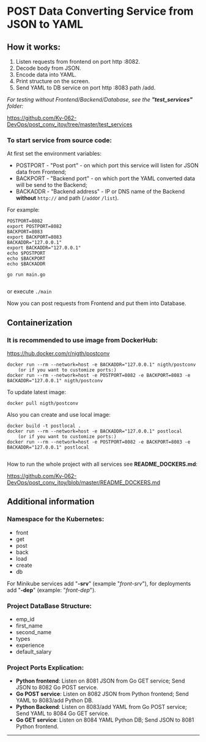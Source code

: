 # POST Data Converting Service from JSON to YAML

## How it works:
1. Listen requests from frontend on port http :8082.
2. Decode body from JSON.
3. Encode data into YAML.
4. Print structure on the screen.
5. Send YAML to DB service on port http :8083 path /add.

*For testing without Frontend/Backend/Database, see the **"test_services"** folder:*

https://github.com/Kv-062-DevOps/post_conv_jtoy/tree/master/test_services

### To start service from source code:
At first set the environment variables:
- POSTPORT - "Post port" - on which port this service will listen for JSON data from Frontend;
- BACKPORT - "Backend port" - on which port the YAML converted data will be send to the Backend;
- BACKADDR - "Backend address" - IP or DNS name of the Backend **without** ```http://``` and path (```/add```or ```/list```).

For example:
```
POSTPORT=8082
export POSTPORT=8082
BACKPORT=8083
export BACKPORT=8083
BACKADDR="127.0.0.1"
export BACKADDR="127.0.0.1"
echo $POSTPORT
echo $BACKPORT
echo $BACKADDR
 
go run main.go 
 
```
or execute ```./main```

Now you can post requests from Frontend and put them into Database.

## Containerization

### It is recommended to use image from DockerHub:
https://hub.docker.com/r/nigth/postconv
```
docker run --rm --network=host -e BACKADDR="127.0.0.1" nigth/postconv
    (or if you want to customize ports:)
docker run --rm --network=host -e POSTPORT=8082 -e BACKPORT=8083 -e BACKADDR="127.0.0.1" nigth/postconv
```
To update latest image:
```
docker pull nigth/postconv
```
Also you can create and use local image:
```
docker build -t postlocal .
docker run --rm --network=host -e BACKADDR="127.0.0.1" postlocal
    (or if you want to customize ports:)
docker run --rm --network=host -e POSTPORT=8082 -e BACKPORT=8083 -e BACKADDR="127.0.0.1" postlocal
 
```
How to run the whole project with all services see **README_DOCKERS.md**:

https://github.com/Kv-062-DevOps/post_conv_jtoy/blob/master/README_DOCKERS.md

## Additional information

### Namespace for the Kubernetes:
* front
* get
* post
* back
* load
* create
* db

For Minikube services add "**-srv**" (example "_front-srv_"), for deployments add "**-dep**" (example: "_front-dep_").

### Project DataBase Structure:
- emp_id
- first_name
- second_name
- types
- experience
- default_salary

### Project Ports Explication:
+ **Python frontend**: Listen on 8081 JSON from Go GET service;      Send JSON to 8082 Go POST service.
+ **Go POST service**: Listen on 8082 JSON from Python frontend;     Send YAML to 8083/add Python DB.
+ **Python Backend**:  Listen on 8083/add YAML from Go POST service; Send YAML to 8084 Go GET service.
+ **Go GET service**:  Listen on 8084 YAML Python DB;                Send JSON to 8081 Python frontend. 
___
